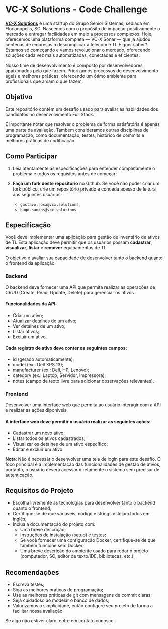 # VC-X Solutions - Code Challenge

[**VC-X Solutions**](https://vcx.solutions/) é uma startup do Grupo Senior Sistemas, sediada em
Florianópolis, SC. Nascemos com o propósito de impactar positivamente o mercado e entregar
facilidades em meio a processos complexos. Hoje, oferecemos uma plataforma completa — VC-X Sonar —
que já ajudou centenas de empresas a descomplicar a telecom e TI. E quer saber? Estamos só começando
e vamos revolucionar o mercado, oferecendo soluções cada vez mais automatizadas, conectadas e
eficientes.

Nosso time de desenvolvimento é composto por desenvolvedores apaixonados pelo que fazem. Priorizamos
processos de desenvolvimento ágeis e melhores práticas, oferecendo um ótimo ambiente para
profissionais que amam o que fazem.

## Objetivo

Este repositório contém um desafio usado para avaliar as habilidades dos candidatos no
desenvolvimento Full Stack.

É importante notar que resolver o problema de forma satisfatória é apenas uma parte da avaliação.
Também consideramos outras disciplinas de programação, como documentação, testes, histórico de
commits e melhores práticas de codificação.

## Como Participar

1. Leia atentamente as especificações para entender completamente o problema e todos os requisitos
antes de começar;

1. **Faça um fork deste repositório** no Github. Se você não puder criar um fork público, crie um
repositório privado e conceda acesso de leitura aos seguintes usuários:
    - `gustavo.rosa@vcx.solutions`;
    - `hugo.santos@vcx.solutions`.


## Especificação

Você deve implementar uma aplicação para gestão de inventário de ativos de TI.
Esta aplicação deve permitir que os usuários possam **cadastrar**, **visualizar**, **listar** e **remover**
equipamentos de TI.

O objetivo é avaliar sua capacidade de desenvolver tanto o backend quanto o frontend da aplicação.

### Backend

O backend deve fornecer uma API que permita realizar as operações de CRUD
(Create, Read, Update, Delete) para gerenciar os ativos.

#### Funcionalidades da API:
- Criar um ativo;
- Atualizar detalhes de um ativo;
- Ver detalhes de um ativo;
- Listar ativos;
- Excluir um ativo.

#### Cada registro de ativo deve conter os seguintes campos:

- id (gerado automaticamente);
- model (ex.: Dell XPS 13);
- manufacturer (ex.: Dell, HP, Lenovo);
- category (ex.: Laptop, Servidor, Impressora);
- notes (campo de texto livre para adicionar observações relevantes).

### Frontend

Desenvolver uma interface web que permita ao usuário interagir com a API e realizar as ações
diponíveis.

#### A interface web deve permitir o usuário realizar as seguintes ações:

- Cadastrar um novo ativo;
- Listar todos os ativos cadastrados;
- Visualizar os detalhes de um ativo específico;
- Editar e excluir um ativo.

**Nota**: Não é necessário desenvolver uma tela de login para este desafio. O foco principal é a
implementação das funcionalidades de gestão de ativos, portanto, o usuário deverá acessar
diretamente o sistema sem precisar de autenticação.


## Requisitos do Projeto
- Escolha livremente as tecnologias para desenvolver tanto o backend quanto o frontend;
- Certifique-se de que variáveis, código e strings estejam todos em inglês;
- Inclua a documentação do projeto com:
    - Uma breve descrição;
    - Instruções de instalação (setup) e testes;
    - Se você fornecer uma configuração Docker, certifique-se de que também funcione sem Docker;
    - Uma breve descrição do ambiente usado para rodar o projeto (computador, SO, editor de
    texto/IDE, bibliotecas, etc.).

## Recomendações
- Escreva testes;
- Siga as melhores práticas de programação;
- Use as melhores práticas de git com mensagens de commit claras;
- Seja cuidadoso ao modelar o banco de dados;
- Valorizamos a simplicidade, então configure seu projeto de forma a facilitar nossa avaliação.


Se algo não estiver claro, entre em contato conosco.

